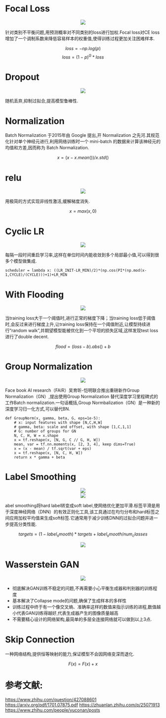 
# Focal Loss

<div align="center"> <img  src="../pictures/Focal_Loss.jpg"/> </div>

针对类别不平衡问题,用预测概率对不同类别的loss进行加权.Focal loss对CE loss增加了一个调制系数来降低容易样本的权重值,使得训练过程更加关注困难样本.

$$loss = -np.log(p)$$
$$loss = (1-p)^G * loss$$

# Dropout

<div align="center"> <img  src="../pictures/Dropout.jpg"/> </div>

随机丢弃,抑制过拟合,提高模型鲁棒性.

# Normalization

Batch Normalization 于2015年由 Google 提出,开 Normalization 之先河.其规范化针对单个神经元进行,利用网络训练时一个 mini-batch 的数据来计算该神经元的均值和方差,因而称为 Batch Normalization.

$$x = (x - x.mean()) / x.std()$$

# relu

<div align="center"> <img  src="../pictures/relu.png"/> </div>

用极简的方式实现非线性激活,缓解梯度消失.

$$x = max(x, 0)$$

# Cyclic LR

<div align="center"> <img  src="../pictures/Cyclic_LR.jpg"/> </div>

每隔一段时间重启学习率,这样在单位时间内能收敛到多个局部最小值,可以得到很多个模型做集成.

```
scheduler = lambda x: ((LR_INIT-LR_MIN)/2)*(np.cos(PI*(np.mod(x-1,CYCLE)/(CYCLE)))+1)+LR_MIN
```

# With Flooding

<div align="center"> <img  src="../pictures/With_Flooding.jpg"/> </div>

当training loss大于一个阈值时,进行正常的梯度下降；当training loss低于阈值时,会反过来进行梯度上升,让training loss保持在一个阈值附近,让模型持续进行“random walk”,并期望模型能被优化到一个平坦的损失区域,这样发现test loss进行了double decent.

$$flood = (loss - b).abs() + b$$

# Group Normalization

<div align="center"> <img  src="../pictures/Group_Normalization.jpg"/> </div>

Face book AI research（FAIR）吴育昕-恺明联合推出重磅新作Group Normalization（GN）,提出使用Group Normalization 替代深度学习里程碑式的工作Batch normalization.一句话概括,Group Normbalization（GN）是一种新的深度学习归一化方式,可以替代BN.

```
def GroupNorm(x, gamma, beta, G, eps=1e-5):    
    # x: input features with shape [N,C,H,W]
    # gamma, beta: scale and offset, with shape [1,C,1,1]    
    # G: number of groups for GN    
    N, C, H, W = x.shape    
    x = tf.reshape(x, [N, G, C // G, H, W])    
    mean, var = tf.nn.moments(x, [2, 3, 4], keep dims=True)    
    x = (x - mean) / tf.sqrt(var + eps)    
    x = tf.reshape(x, [N, C, H, W])    
    return x * gamma + beta
```

# Label Smoothing

<div align="center"> <img  src="../pictures/Label_Smoothing.jpg"/> </div>

<div align="center"> <img  src="../pictures/Label_Smoothing_2.jpg"/> </div>

abel smoothing将hard label转变成soft label,使网络优化更加平滑.标签平滑是用于深度神经网络（DNN）的有效正则化工具,该工具通过在均匀分布和hard标签之间应用加权平均值来生成soft标签.它通常用于减少训练DNN的过拟合问题并进一步提高分类性能.

$$targets = (1 - label_smooth) * targets + label_smooth / num_classes$$

<div align="center"> <img  src="../pictures/Label_Smoothing_3.jpg"/> </div>

# Wasserstein GAN

<div align="center"> <img  src="../pictures/Wasserstein_GAN.jpg"/> </div>

- 彻底解决GAN训练不稳定的问题,不再需要小心平衡生成器和判别器的训练程度
- 基本解决了Collapse mode的问题,确保了生成样本的多样性
- 训练过程中终于有一个像交叉熵、准确率这样的数值来指示训练的进程,数值越小代表GAN训练得越好,代表生成器产生的图像质量越高
- 不需要精心设计的网络架构,最简单的多层全连接网络就可以做到以上3点.
  
# Skip Connection

一种网络结构,提供恒等映射的能力,保证模型不会因网络变深而退化.

$$F(x) = F(x) + x$$

# 参考文献:

https://www.zhihu.com/question/427088601
https://arxiv.org/pdf/1701.07875.pdf
https://zhuanlan.zhihu.com/p/25071913
https://www.zhihu.com/people/yuconan/posts
